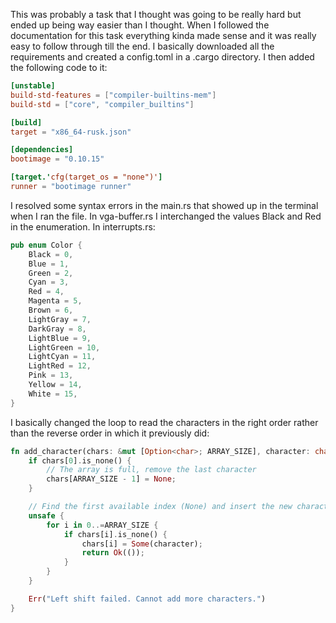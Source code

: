 



This was probably a task that I thought was going to be really hard but ended up being way easier than I thought. When I followed the documentation for this task everything kinda made sense and it was really easy to follow through till the end. I basically downloaded all the requirements and created a config.toml in a .cargo directory. I then added the following code to it:

```toml
[unstable]
build-std-features = ["compiler-builtins-mem"]
build-std = ["core", "compiler_builtins"]

[build]
target = "x86_64-rusk.json"

[dependencies]
bootimage = "0.10.15"

[target.'cfg(target_os = "none")']
runner = "bootimage runner"
```

I resolved some syntax errors in the main.rs that showed up in the terminal when I ran the file. 
In vga-buffer.rs I interchanged the values Black and Red in the enumeration. In interrupts.rs:
```rust
pub enum Color {
    Black = 0,
    Blue = 1,
    Green = 2,
    Cyan = 3,
    Red = 4,
    Magenta = 5,
    Brown = 6,
    LightGray = 7,
    DarkGray = 8,
    LightBlue = 9,
    LightGreen = 10,
    LightCyan = 11,
    LightRed = 12,
    Pink = 13,
    Yellow = 14,
    White = 15,
}
```
 I basically changed the loop to read the characters in the right order rather than the reverse order in which it previously did:

```rust
fn add_character(chars: &mut [Option<char>; ARRAY_SIZE], character: char) -> Result<(), &'static str> {
    if chars[0].is_none() {
        // The array is full, remove the last character
        chars[ARRAY_SIZE - 1] = None;
    }

    // Find the first available index (None) and insert the new character
    unsafe {
        for i in 0..=ARRAY_SIZE {
            if chars[i].is_none() {
                chars[i] = Some(character);
                return Ok(());
            }
        }
    }

    Err("Left shift failed. Cannot add more characters.")
}
```
